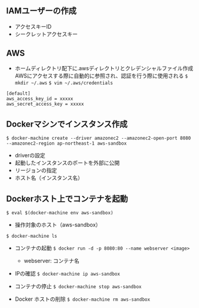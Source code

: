 # 
## IAMユーザーの作成
- アクセスキーID
- シークレットアクセスキー

## AWS
- ホームディレクトリ配下に.awsディレクトリとクレデンシャルファイル作成  
AWSにアクセスする際に自動的に参照され、認証を行う際に使用される
`$ mkdir ~/.aws`
`$ vim ~/.aws/credentials`
```
[default]
aws_access_key_id = xxxxx
aws_secret_access_key = xxxxx
```

## Dockerマシンでインスタンス作成
`$ docker-machine create --driver amazonec2 --amazonec2-open-port 8080 --amazonec2-region ap-northeast-1 aws-sandbox`
- driverの設定
- 起動したインスタンスのポートを外部に公開
- リージョンの指定
- ホスト名（インスタンス名）

## Dockerホスト上でコンテナを起動
`$ eval $(docker-machine env aws-sandbox)`
- 操作対象のホスト（aws-sandbox）

`$ docker-machine ls`  
- コンテナの起動
`$ docker run -d -p 8080:80 --name webserver <image>` 
    - webserver: コンテナ名

- IPの確認
`$ docker-machine ip aws-sandbox`

- コンテナの停止
`$ docker-machine stop aws-sandbox`

- Docker ホストの削除
`$ docker-machine rm aws-sandbox`




